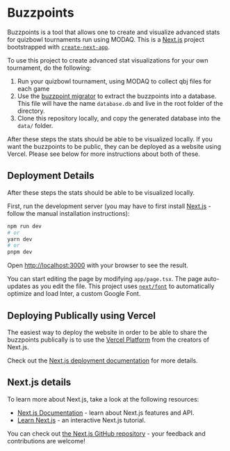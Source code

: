# Buzzpoints
Buzzpoints is a tool that allows one to create and visualize advanced stats for quizbowl tournaments run using MODAQ. This is a [Next.js](https://nextjs.org/) project bootstrapped with [`create-next-app`](https://github.com/vercel/next.js/tree/canary/packages/create-next-app).

To use this project to create advanced stat visualizations for your own tournament, do the following: 
1. Run your quizbowl tournament, using MODAQ to collect qbj files for each game
2. Use the [buzzpoint migrator](https://github.com/JemCasey/buzzpoint-migrator/tree/main) to extract the buzzpoints into a database. This file will have the name `database.db` and live in the root folder of the directory.
3. Clone this repository locally, and copy the generated database into the `data/` folder.

After these steps the stats should be able to be visualized locally. If you want the buzzpoints to be public, they can be deployed as a website using Vercel. Please see below for more instructions about both of these.

## Deployment Details
After these steps the stats should be able to be visualized locally.

First, run the development server (you may have to first install [Next.js](https://nextjs.org/docs/app/getting-started/installation#manual-installation) - follow the manual installation instructions):

```bash
npm run dev
# or
yarn dev
# or
pnpm dev
```

Open [http://localhost:3000](http://localhost:3000) with your browser to see the result.

You can start editing the page by modifying `app/page.tsx`. The page auto-updates as you edit the file. This project uses [`next/font`](https://nextjs.org/docs/basic-features/font-optimization) to automatically optimize and load Inter, a custom Google Font.

## Deploying Publically using Vercel
The easiest way to deploy the website in order to be able to share the buzzpoints publically is to use the [Vercel Platform](https://vercel.com/new?utm_medium=default-template&filter=next.js&utm_source=create-next-app&utm_campaign=create-next-app-readme) from the creators of Next.js.

Check out the [Next.js deployment documentation](https://nextjs.org/docs/deployment) for more details.

## Next.js details

To learn more about Next.js, take a look at the following resources:

- [Next.js Documentation](https://nextjs.org/docs) - learn about Next.js features and API.
- [Learn Next.js](https://nextjs.org/learn) - an interactive Next.js tutorial.

You can check out [the Next.js GitHub repository](https://github.com/vercel/next.js/) - your feedback and contributions are welcome!
